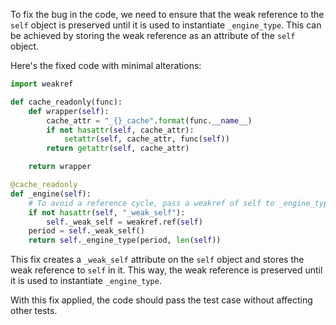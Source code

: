 To fix the bug in the code, we need to ensure that the weak reference to the `self` object is preserved until it is used to instantiate `_engine_type`. This can be achieved by storing the weak reference as an attribute of the `self` object.

Here's the fixed code with minimal alterations:

```python
import weakref

def cache_readonly(func):
    def wrapper(self):
        cache_attr = "_{}_cache".format(func.__name__)
        if not hasattr(self, cache_attr):
            setattr(self, cache_attr, func(self))
        return getattr(self, cache_attr)

    return wrapper

@cache_readonly
def _engine(self):
    # To avoid a reference cycle, pass a weakref of self to _engine_type.
    if not hasattr(self, "_weak_self"):
        self._weak_self = weakref.ref(self)
    period = self._weak_self()
    return self._engine_type(period, len(self))
```

This fix creates a `_weak_self` attribute on the `self` object and stores the weak reference to `self` in it. This way, the weak reference is preserved until it is used to instantiate `_engine_type`.

With this fix applied, the code should pass the test case without affecting other tests.